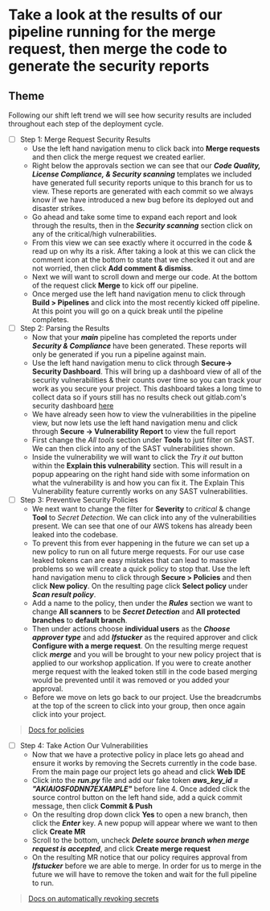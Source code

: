 # Take a look at the results of our pipeline running for the merge request, then merge the code to generate the security reports

## Theme

Following our shift left trend we will see how security results are included throughout each step of the deployment cycle.

* [ ] Step 1: Merge Request Security Results
  * Use the left hand navigation menu to click back into **Merge requests** and then click the merge request we created earlier.
  * Right below the approvals section we can see that our **_Code Quality, License Compliance, & Security scanning_** templates we included have generated full security reports unique to this branch for us to view. These reports are generated with each commit so we always know if we have introduced a new bug before its deployed out and disaster strikes.
  * Go ahead and take some time to expand each report and look through the results, then in the **_Security scanning_** section click on any of the critical/high vulnerabilities.
  * From this view we can see exactly where it occurred in the code & read up on why its a risk. After taking a look at this we can click the comment icon at the bottom to state that we checked it out and are not worried, then click **Add comment & dismiss**.
  * Next we will want to scroll down and merge our code. At the bottom of the request click **Merge** to kick off our pipeline.
  * Once merged use the left hand navigation menu to click through **Build \> Pipelines** and click into the most recently kicked off pipeline. At this point you will go on a quick break until the pipeline completes.
* [ ] Step 2: Parsing the Results
  * Now that your **_main_** pipeline has completed the reports under **_Security & Compliance_** have been generated. These reports will only be generated if you run a pipeline against main.
  * Use the left hand navigation menu to click through **Secure-\> Security Dashboard**. This will bring up a dashboard view of all of the security vulnerabilities & their counts over time so you can track your work as you secure your project. This dashboard takes a long time to collect data so if yours still has no results check out gitlab.com's security dashboard [here](https://gitlab.com/gitlab-org/gitlab/-/security/dashboard)
  * We have already seen how to view the vulnerabilities in the pipeline view, but now lets use the left hand navigation menu and click through **Secure -\> Vulnerability Report** to view the full report
  * First change the _All tools_ section under **Tools** to just filter on SAST. We can then click into any of the SAST vulnerabilities shown.
  * Inside the vulnerability we will want to click the _Try it out_ button within the **Explain this vulnerability** section. This will result in a popup appearing on the right hand side with some information on what the vulnerability is and how you can fix it. The Explain This Vulnerability feature currently works on any SAST vulnerabilities.
* [ ] Step 3: Preventive Security Policies
  * We next want to change the filter for **Severity**  to _critical_ & change **Tool** to _Secret Detection_. We can click into any of the vulnerabilities present. We can see that one of our AWS tokens has already been leaked into the codebase.
  * To prevent this from ever happening in the future we can set up a new policy to run on all future merge requests. For our use case leaked tokens can are easy mistakes that can lead to massive problems so we will create a quick policy to stop that. Use the left hand navigation menu to click through **Secure \> Policies** and then click **New policy**. On the resulting page click **Select policy** under **_Scan result policy_**.
  * Add a name to the policy, then under the **_Rules_** section we want to change **All scanners** to be **_Secret Detection_** and **All protected branches** to **default branch**.
  * Then under actions choose **individual users** as the **_Choose approver type_** and add **_lfstucker_** as the required approver and click **Configure with a merge request**. On the resulting merge request click ***merge*** and you will be brought to your new policy project that is applied to our workshop application. If you were to create another merge request with the leaked token still in the code based merging would be prevented until it was removed or you added your approval.
  * Before we move on lets go back to our project. Use the breadcrumbs at the top of the screen to click into your group, then once again click into your project.

> [Docs for policies](https://docs.gitlab.com/ee/user/application_security/policies/)

* [ ] Step 4: Take Action Our Vulnerabilities
  * Now that we have a protective policy in place lets go ahead and ensure it works by removing the Secrets currently in the code base. From the main page our project lets go ahead and click **Web IDE**
  * Click into the **_run.py_** file and add our fake token **_aws_key_id = "AKIAIOSF0DNN7EXAMPLE"_** before line 4. Once added click the source control button on the left hand side, add a quick commit message, then click **Commit & Push**
  * On the resulting drop down click **Yes** to open a new branch, then click the **_Enter_** key. A new popup will appear where we want to then click **Create MR**
  * Scroll to the bottom, uncheck **_Delete source branch when merge request is accepted_**, and click **Create merge request**
  * On the resulting MR notice that our policy requires approval from **_lfstucker_** before we are able to merge. In order for us to merge in the future we will have to remove the token and wait for the full pipeline to run.

> [Docs on automatically revoking secrets](https://docs.gitlab.com/ee/user/application_security/secret_detection/#responding-to-a-leaked-secret)